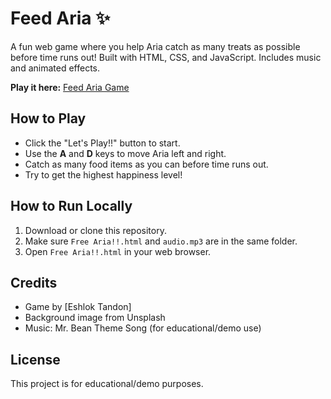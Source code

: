 # Feed Aria ✨

A fun web game where you help Aria catch as many treats as possible before time runs out! Built with HTML, CSS, and JavaScript. Includes music and animated effects.

**Play it here:** [Feed Aria Game](https://whoeshlok.github.io/FeedAria/Feed-Aria!!%20%E2%9C%A81.html)

## How to Play

- Click the "Let's Play!!" button to start.
- Use the **A** and **D** keys to move Aria left and right.
- Catch as many food items as you can before time runs out.
- Try to get the highest happiness level!

## How to Run Locally

1. Download or clone this repository.
2. Make sure `Free Aria!!.html` and `audio.mp3` are in the same folder.
3. Open `Free Aria!!.html` in your web browser.

## Credits

- Game by [Eshlok Tandon]
- Background image from Unsplash
- Music: Mr. Bean Theme Song (for educational/demo use)

## License

This project is for educational/demo purposes.
